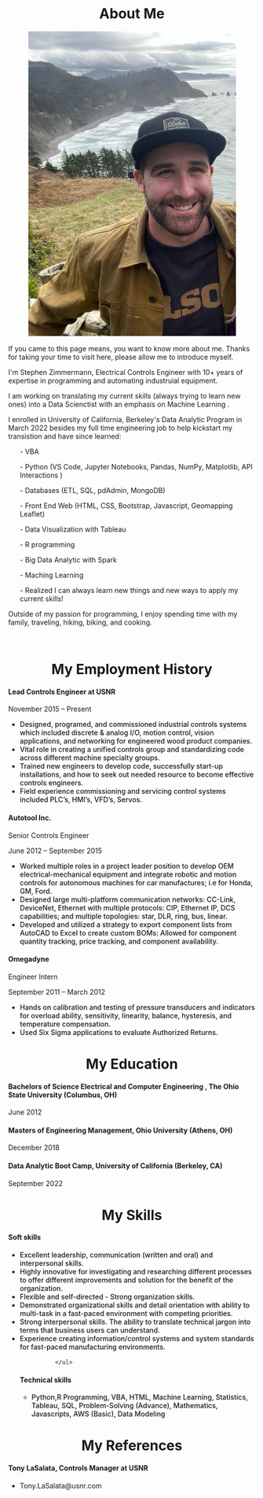 <h1 align="center">About Me</h1>

<p align= "center">
<img src="myprof.jpg" alt="#" class="center" >

</p>
<p class="w3-margin-top-2"> 
              If you came to this page means, you want to know more about me. Thanks for taking your time to visit here, please allow me to introduce myself.</p>
<p> 
              I'm Stephen Zimmermann, Electrical Controls Engineer with 10+ years of expertise in programming and automating industruial equipment. 
            </p> 
            <p>I am working on translating my current skills (always trying to learn new ones) into a Data Scienctist with an emphasis on Machine Learning .</p>

 <p class = "">
              I enrolled in University of California, Berkeley's Data Analytic Program in March 2022 besides my full time engineering job to help kickstart my transistion and have since learned: 
             <ul> <il> - VBA </ul></il> 
             <ul> <il> - Python (VS Code, Jupyter Notebooks, Pandas, NumPy, Matplotlib, API Interactions ) </ul></il> 
             <ul> <il> - Databases (ETL, SQL, pdAdmin, MongoDB) </ul></il> 
             <ul> <il> - Front End Web (HTML, CSS, Bootstrap, Javascript, Geomapping Leaflet) </ul></il> 
             <ul> <il> - Data Visualization with Tableau </ul></il> 
             <ul> <il> - R programming </ul></il> 
             <ul> <il> - Big Data Analytic with Spark  </ul></il> 
			 <ul> <il> - Maching Learning  </ul></il> 
             <ul> <il> - Realized I can always learn new things and new ways to apply my current skills! </ul></il> 
            </p>
 <p class=""> Outside of my passion for programming, I enjoy spending time with my family, traveling, hiking, biking, and cooking. 
            </p>

<br />


<h1 align="center">My Employment History</h1>

<div class="">
<h4>Lead Controls Engineer at USNR</h4>
	<p>November 2015 – Present
	</p>
<ul class="w3-ul" style="font-weight: 500;">
  <li> Designed, programed, and commissioned industrial controls systems which included discrete & analog I/O, motion control, vision applications, and networking for engineered wood product companies.
  </li>
  <li>
	 Vital role in creating a unified controls group and standardizing code across different machine specialty groups.
	</li>
  <li> Trained new engineers to develop code, successfully start-up installations, and how to seek out needed resource to become effective controls engineers.
  </li>
  <li> Field experience commissioning and servicing control systems included PLC’s, HMI’s, VFD’s, Servos.
  </li>
  </ul>
  </div>  
  
<div class="">
<h4>Autotool Inc.</h4>
<p>Senior Controls Engineer</p>
 <p> June 2012 – September 2015 </p>
           <ul class="w3-ul" style="font-weight: 500;">
					<li>Worked multiple roles in a project leader position to develop OEM electrical-mechanical equipment and integrate robotic and motion controls for autonomous machines for car manufactures; i.e for Honda, GM, Ford. 
					</li>
					<li>Designed large multi-platform communication networks: CC-Link, DeviceNet, Ethernet with multiple protocols: CIP, Ethernet IP, DCS capabilities; and multiple topologies: star, DLR, ring, bus, linear. 
					</li>
					<li>Developed and utilized a strategy to export component lists from AutoCAD to Excel to create custom BOMs: Allowed for component quantity tracking, price tracking, and component availability. 
                    </li>
			</ul>
	  </div> 
<div class="">	  
                <h4>Omegadyne</h4>
<p>Engineer Intern</p>
 <p> September 2011 – March 2012</p>
           <ul class="w3-ul" style="font-weight: 500;">
                  <li>Hands on calibration and testing of pressure transducers and indicators for overload ability, sensitivity, linearity, balance, hysteresis, and temperature compensation. 
                  </li>
                  <li>Used Six Sigma applications to evaluate Authorized Returns.
				  </li>
                </ul>
</div>
            
<h1 align="center">My Education</h1>
<div class="">
  <h4>Bachelors of Science Electrical and Computer Engineering , The Ohio State University (Columbus, OH)</h4>
                <p>June 2012 </p>
                <h4>Masters of Engineering Management, Ohio University (Athens, OH)
                </h4>
                <p>December 2018 </p>
				<h4>Data Analytic Boot Camp, University of California (Berkeley, CA)
                </h4>
                <p>September 2022 </p>
  
  </div>
        <h1 align="center">My Skills</h1>       
<div class="">
  <h4>Soft skills</h4>
  <ul class="w3-ul" style="font-weight: 500;">
                <li> Excellent leadership, communication (written and oral) and interpersonal skills.</li>
                <li> Highly innovative for investigating and researching different processes to offer different improvements and solution for the benefit of the organization. </li>
                <li> Flexible and self-directed - Strong organization skills.</li>
                <li> Demonstrated organizational skills and detail orientation with ability to multi-task in a fast-paced environment with competing priorities.</li>
                <li> Strong interpersonal skills. The ability to translate technical jargon into terms that business users can understand.</li>
                <li> Experience creating information/control systems and system standards for fast-paced manufacturing environments.</li>
                
              </ul>
  <h4>Technical skills</h4>
                <ul class="w3-ul" style="font-weight: 500;">
                  <li>Python,R Programming, VBA, HTML, Machine Learning, Statistics, Tableau, SQL, Problem-Solving (Advance), Mathematics, Javascripts, AWS (Basic), Data Modeling
                  </li>
                  
               
   </div>
  <h1 align="center">My References</h1>
  <h4>Tony LaSalata, Controls Manager at USNR </h4>
  <ul> <li> Tony.LaSalata@usnr.com</li></ul>

